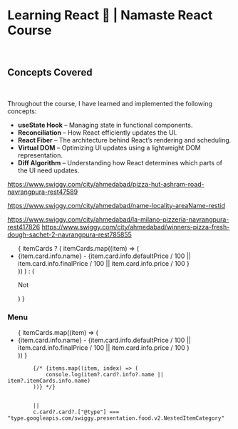 # Learning React 🚀 | Namaste React Course
<br>

## Concepts Covered 
<br>

Throughout the course, I have learned and implemented the following concepts:<br>

- **useState Hook** – Managing state in functional components.<br>  
- **Reconciliation** – How React efficiently updates the UI.<br>
- **React Fiber** – The architecture behind React’s rendering and scheduling.<br>
- **Virtual DOM** – Optimizing UI updates using a lightweight DOM representation.<br>  
- **Diff Algorithm** – Understanding how React determines which parts of the UI need updates.<br>


https://www.swiggy.com/city/ahmedabad/pizza-hut-ashram-road-navrangpura-rest47589

https://www.swiggy.com/city/ahmedabad/name-locality-areaName-restid



https://www.swiggy.com/city/ahmedabad/la-milano-pizzeria-navrangpura-rest417826
https://www.swiggy.com/city/ahmedabad/winners-pizza-fresh-dough-sachet-2-navrangpura-rest785855


<ul>
                {
                    itemCards ? (
                        itemCards.map((item) => (
                            <li key={item.card.info.id} > {item.card.info.name} - {item.card.info.defaultPrice / 100 || item.card.info.finalPrice / 100 || item.card.info.price / 100 } </li>
                        ))
                    ) : ( <p> Not </p> )
                }
            </ul>









<h3>Menu</h3>
            <ul>
                {
                    itemCards.map((item) => (
                        <li key={item.card.info.id} > {item.card.info.name} - {item.card.info.defaultPrice / 100 || item.card.info.finalPrice / 100 || item.card.info.price / 100 } </li>
                    ))
                }
            </ul>



            {/* {items.map((item, index) => (
                console.log(item?.card?.info?.name || item?.itemCards.info.name)
            ))} */}


            || 
            c.card?.card?.["@type"] === "type.googleapis.com/swiggy.presentation.food.v2.NestedItemCategory"



